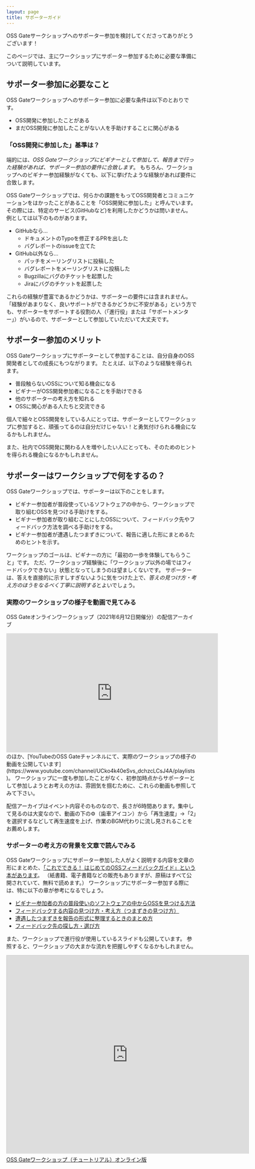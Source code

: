 ```yaml
---
layout: page
title: サポーターガイド
---
```


OSS Gateサークショップへのサポーター参加を検討してくださってありがとうございます！

このページでは、主にワークショップにサポーター参加するために必要な準備について説明しています。


## サポーター参加に必要なこと

OSS Gateワークショップへのサポーター参加に必要な条件は以下のとおりです。

- OSS開発に参加したことがある
- まだOSS開発に参加したことがない人を手助けすることに関心がある

### 「OSS開発に参加した」基準は？

端的には、*OSS Gateワークショップにビギナーとして参加して、報告まで行った経験があれば、サポーター参加の要件に合致します*。
もちろん、ワークショップへのビギナー参加経験がなくても、以下に挙げたような経験があれば要件に合致します。

OSS Gateワークショップでは、何らかの課題をもってOSS開発者とコミュニケーションをはかったことがあることを「OSS開発に参加した」と呼んでいます。
その際には、特定のサービス(GitHubなど)を利用したかどうかは問いません。
例としては以下のものがあります。

* GitHubなら…
  - ドキュメントのTypoを修正するPRを出した
  - バグレポートのissueを立てた
* GitHub以外なら…
  - パッチをメーリングリストに投稿した
  - バグレポートをメーリングリストに投稿した
  - Bugzillaにバグのチケットを起票した
  - Jiraにバグのチケットを起票した

これらの経験が豊富であるかどうかは、サポーターの要件には含まれません。
「経験があまりなく、良いサポートができるかどうかに不安がある」という方でも、サポーターをサポートする役割の人（「進行役」または「サポートメンター」）がいるので、サポーターとして参加していただいて大丈夫です。


## サポーター参加のメリット

OSS Gateワークショップにサポーターとして参加することは、自分自身のOSS開発者としての成長にもつながります。
たとえば、以下のような経験を得られます。

- 普段触らないOSSについて知る機会になる
- ビギナーがOSS開発参加者になることを手助けできる
- 他のサポーターの考え方を知れる
- OSSに関心がある人たちと交流できる

個人で細々とOSS開発をしている人にとっては、サポーターとしてワークショップに参加すると、頑張ってるのは自分だけじゃない！と勇気付けられる機会になるかもしれません。

また、社内でOSS開発に関わる人を増やしたい人にとっても、そのためのヒントを得られる機会になるかもしれません。


## サポーターはワークショップで何をするの？

OSS Gateワークショップでは、サポーターは以下のことをします。

* ビギナー参加者が普段使っているソフトウェアの中から、ワークショップで取り組むOSSを見つける手助けをする。
* ビギナー参加者が取り組むことにしたOSSについて、フィードバック先やフィードバック方法を調べる手助けをする。
* ビギナー参加者が遭遇したつまずきについて、報告に適した形にまとめるためのヒントを示す。

ワークショップのゴールは、ビギナーの方に「最初の一歩を体験してもらうこと」です。
ただ、ワークショップ経験後に「ワークショップ以外の場ではフィードバックできない」状態となってしまうのは望ましくないです。
サポーターは、答えを直接的に示すしすぎないように気をつけた上で、*答えの見つけ方・考え方のほうをなるべく丁寧に説明する*とよいでしょう。

### 実際のワークショップの様子を動画で見てみる

OSS Gateオンラインワークショップ（2021年6月12日開催分）の配信アーカイブ
<iframe width="560" height="315" src="https://www.youtube.com/embed/pWxC9KdxdrQ?start=1731" title="YouTube video player" frameborder="0" allow="accelerometer; autoplay; clipboard-write; encrypted-media; gyroscope; picture-in-picture" allowfullscreen></iframe>
のほか、[YouTubeのOSS Gateチャンネルにて、実際のワークショップの様子の動画を公開しています](https://www.youtube.com/channel/UCko4k40eSvs_dchzcLCsJ4A/playlists)。
ワークショップに一度も参加したことがなく、初参加時点からサポーターとして参加しようとお考えの方は、雰囲気を掴むために、これらの動画も参照してみて下さい。

配信アーカイブはイベント内容そのものなので、長さが6時間あります。集中して見るのは大変なので、動画の下の⚙（歯車アイコン）から「再生速度」→「2」を選択するなどして再生速度を上げ、作業のBGM代わりに流し見されることをお薦めします。

### サポーターの考え方の背景を文章で読んでみる

OSS Gateワークショップにサポーター参加した人がよく説明する内容を文章の形にまとめた、[「これでできる！ はじめてのOSSフィードバックガイド」という本があります](https://github.com/oss-gate/first-feedback-guidebook)。
（紙書籍、電子書籍などの販売もありますが、原稿はすべて公開されていて、無料で読めます。）
ワークショップにサポーター参加する際には、特に以下の章が参考になるでしょう。

* [ビギナー参加者の方の普段使いのソフトウェアの中からOSSを見つける方法](https://github.com/oss-gate/first-feedback-guidebook/blob/master/chapters/oss.md)
* [フィードバックする内容の見つけ方・考え方（つまずきの見つけ方）](https://github.com/oss-gate/first-feedback-guidebook/blob/master/chapters/what.md)
* [遭遇したつまずきを報告の形式に整理するときのまとめ方](https://github.com/oss-gate/first-feedback-guidebook/blob/master/chapters/how.md)
* [フィードバック先の探し方・選び方](https://github.com/oss-gate/first-feedback-guidebook/blob/master/chapters/where.md)

また、ワークショップで進行役が使用しているスライドも公開しています。
参照すると、ワークショップの大まかな流れを把握しやすくなるかもしれません。

<iframe src="https://slide.rabbit-shocker.org/authors/oss-gate/workshop-tutorial-online/viewer.html"
        width="640" height="524"
        frameborder="0"
        marginwidth="0"
        marginheight="0"
        scrolling="no"
        style="border: 1px solid #ccc; border-width: 1px 1px 0; box-sizing: content-box; margin-bottom: 5px"
        allowfullscreen> </iframe>
<div style="margin-bottom: 5px">
  <a href="https://slide.rabbit-shocker.org/authors/oss-gate/workshop-tutorial-online/" title="OSS Gateワークショップ（チュートリアル）オンライン版">OSS Gateワークショップ（チュートリアル）オンライン版</a>
</div>

